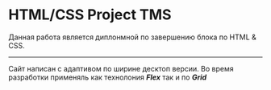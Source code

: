 # HTML/CSS Project TMS

Данная работа является диплонмной по завершению блока по HTML & CSS.

---

Сайт написан с адаптивом по ширине десктоп версии.
Во время разработки применяль как технолония ***Flex*** так и по ***Grid***
